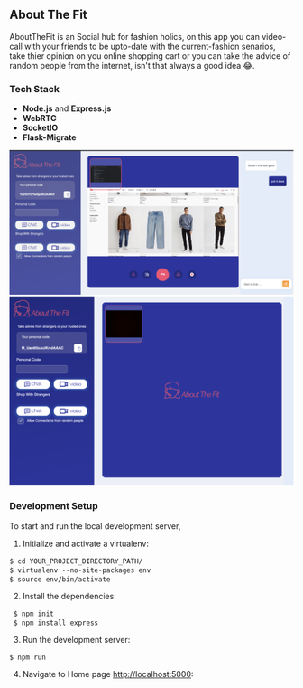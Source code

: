 About The Fit
-----
AboutTheFit is an Social hub for fashion holics, on this app you can video-call with your friends to be upto-date with the current-fashion senarios, take thier opinion on you online shopping cart or you can take the advice of random people from the internet, isn't that always a good idea 😂.

### Tech Stack
* **Node.js** and **Express.js** 
* **WebRTC** 
* **SocketIO** 
* **Flask-Migrate** 

 ![4](4.png)
 ![3](3.png)


### Development Setup

To start and run the local development server,

1. Initialize and activate a virtualenv:
  ```
  $ cd YOUR_PROJECT_DIRECTORY_PATH/
  $ virtualenv --no-site-packages env
  $ source env/bin/activate
  ```

2. Install the dependencies:
  ```
   $ npm init
   $ npm install express
  ```

3. Run the development server:
  ```
  $ npm run
  ```

4. Navigate to Home page [http://localhost:5000](http://localhost:5000):
